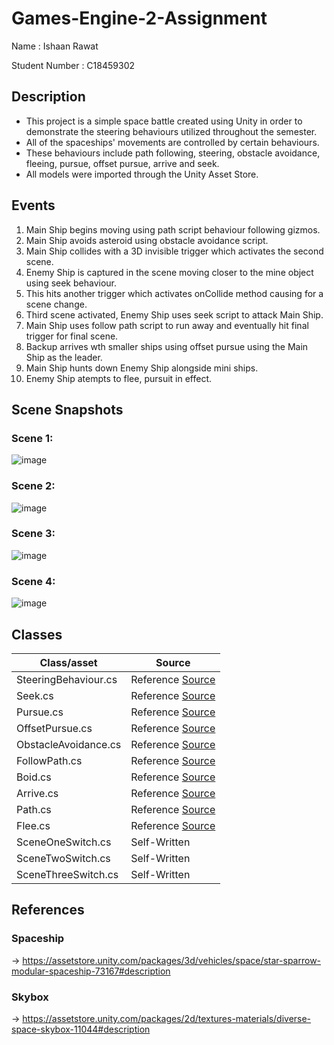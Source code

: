 # Games-Engine-2-Assignment
Name : Ishaan Rawat 

Student Number : C18459302

## Description
- This project is a simple space battle created using Unity in order to demonstrate the steering behaviours utilized throughout the semester.
- All of the spaceships' movements are controlled by certain behaviours.
- These behaviours include path following, steering, obstacle avoidance, fleeing, pursue, offset pursue, arrive and seek.
- All models were imported through the Unity Asset Store.

## Events
1. Main Ship begins moving using path script behaviour following gizmos.
2. Main Ship avoids asteroid using obstacle avoidance script.
3. Main Ship collides with a 3D invisible trigger which activates the second scene.
4. Enemy Ship is captured in the scene moving closer to the mine object using seek behaviour.
5. This hits another trigger which activates onCollide method causing for a scene change.
6. Third scene activated, Enemy Ship uses seek script to attack Main Ship.
7. Main Ship uses follow path script to run away and eventually hit final trigger for final scene.
8. Backup arrives wth smaller ships using offset pursue using the Main Ship as the leader. 
9. Main Ship hunts down Enemy Ship alongside mini ships.
10. Enemy Ship atempts to flee, pursuit in effect.

## Scene Snapshots
### Scene 1: 
![image](Assets/Snaps/scene1.JPG)

### Scene 2: 
![image](Assets/Snaps/scene2.JPG)

### Scene 3: 
![image](Assets/Snaps/scene3.JPG)

### Scene 4: 
![image](Assets/Snaps/scene4.JPG)


## Classes
| Class/asset | Source |
|-----------|-----------|
| SteeringBehaviour.cs | Reference [Source](https://github.com/skooter500/GE2-2021-2022/tree/master/GE2%202022/Assets)  |
| Seek.cs | Reference [Source](https://github.com/skooter500/GE2-2021-2022/tree/master/GE2%202022/Assets)   |
| Pursue.cs| Reference [Source](https://github.com/skooter500/GE2-2021-2022/tree/master/GE2%202022/Assets)  |
| OffsetPursue.cs| Reference [Source](https://github.com/skooter500/GE2-2021-2022/tree/master/GE2%202022/Assets)  |
| ObstacleAvoidance.cs| Reference [Source](https://github.com/skooter500/GE2-2021-2022/tree/master/GE2%202022/Assets)  |
| FollowPath.cs| Reference [Source](https://github.com/skooter500/GE2-2021-2022/tree/master/GE2%202022/Assets)  |
| Boid.cs| Reference [Source](https://github.com/skooter500/GE2-2021-2022/tree/master/GE2%202022/Assets)  |
| Arrive.cs| Reference [Source](https://github.com/skooter500/GE2-2021-2022/tree/master/GE2%202022/Assets)  |
| Path.cs| Reference [Source](https://github.com/skooter500/GE2-2021-2022/tree/master/GE2%202022/Assets)  |
| Flee.cs| Reference [Source](https://github.com/skooter500/GE2-2021-2022/tree/master/GE2%202022/Assets)  |
| SceneOneSwitch.cs| Self-Written |
| SceneTwoSwitch.cs| Self-Written |
| SceneThreeSwitch.cs| Self-Written |


## References
### Spaceship 
-> https://assetstore.unity.com/packages/3d/vehicles/space/star-sparrow-modular-spaceship-73167#description

### Skybox 
-> https://assetstore.unity.com/packages/2d/textures-materials/diverse-space-skybox-11044#description

